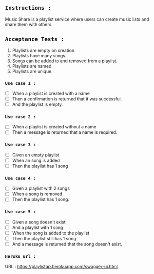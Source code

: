 ## `Instructions : `

Music Share is a playlist service where users can create music lists and share them with others.

## `Acceptance Tests :`

1. Playlists are empty on creation.
2. Playlists have many songs.
3. Songs can be added to and removed from a playlist.
4. Playlists are named.
5. Playlists are unique.

### `Use case 1 :`

  - [ ] When a playlist is created with a name
  - [ ] Then a confirmation is returned that it was successful.
  - [ ] And the playlist is empty.

### `Use case 2 :`

-[ ] When a playlist is created without a name
-[ ] Then a message is returned that a name is required.

### `Use case 3 :`

-[ ] Given an empty playlist
-[ ] When an song is added
-[ ] Then the playlist has 1 song

### `Use case 4 :`

-[ ] Given a playlist with 2 songs
-[ ] When a song is removed
-[ ] Then the playlist has 1 song.

### `Use case 5 :`

-[ ] Given a song doesn't exist
-[ ] And a playlist with 1 song
-[ ] When the song is added to the playlist
-[ ] Then the playlist still has 1 song
-[ ] And a message is returned that the song doesn't exist.

### `Heroku url :`

URL : https://playlistap.herokuapp.com/swagger-ui.html
